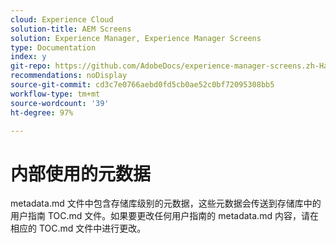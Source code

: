 ```yaml
---
cloud: Experience Cloud
solution-title: AEM Screens
solution: Experience Manager, Experience Manager Screens
type: Documentation
index: y
git-repo: https://github.com/AdobeDocs/experience-manager-screens.zh-Hans
recommendations: noDisplay
source-git-commit: cd3c7e0766aebd0fd5cb0ae52c0bf72095308bb5
workflow-type: tm+mt
source-wordcount: '39'
ht-degree: 97%

---
```



# 内部使用的元数据

metadata.md 文件中包含存储库级别的元数据，这些元数据会传送到存储库中的用户指南 TOC.md 文件。如果要更改任何用户指南的 metadata.md 内容，请在相应的 TOC.md 文件中进行更改。
